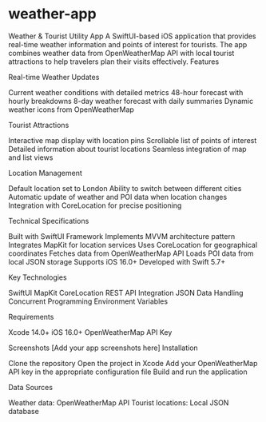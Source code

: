 # weather-app

Weather & Tourist Utility App
A SwiftUI-based iOS application that provides real-time weather information and points of interest for tourists. The app combines weather data from OpenWeatherMap API with local tourist attractions to help travelers plan their visits effectively.
Features

Real-time Weather Updates

Current weather conditions with detailed metrics
48-hour forecast with hourly breakdowns
8-day weather forecast with daily summaries
Dynamic weather icons from OpenWeatherMap


Tourist Attractions

Interactive map display with location pins
Scrollable list of points of interest
Detailed information about tourist locations
Seamless integration of map and list views


Location Management

Default location set to London
Ability to switch between different cities
Automatic update of weather and POI data when location changes
Integration with CoreLocation for precise positioning



Technical Specifications

Built with SwiftUI Framework
Implements MVVM architecture pattern
Integrates MapKit for location services
Uses CoreLocation for geographical coordinates
Fetches data from OpenWeatherMap API
Loads POI data from local JSON storage
Supports iOS 16.0+
Developed with Swift 5.7+

Key Technologies

SwiftUI
MapKit
CoreLocation
REST API Integration
JSON Data Handling
Concurrent Programming
Environment Variables

Requirements

Xcode 14.0+
iOS 16.0+
OpenWeatherMap API Key

Screenshots
[Add your app screenshots here]
Installation

Clone the repository
Open the project in Xcode
Add your OpenWeatherMap API key in the appropriate configuration file
Build and run the application

Data Sources

Weather data: OpenWeatherMap API
Tourist locations: Local JSON database
